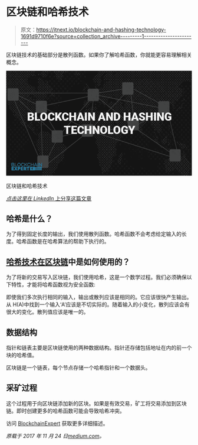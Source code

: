 # 区块链和哈希技术

> 原文：<https://itnext.io/blockchain-and-hashing-technology-1691d9710f6e?source=collection_archive---------1----------------------->

区块链技术的基础部分是散列函数。如果你了解哈希函数，你就能更容易理解相关概念。

![](img/a1a8a403e5c599a954b6640875a2181b.png)

区块链和哈希技术

[*点击这里在 LinkedIn* 上分享这篇文章](https://www.linkedin.com/cws/share?url=https%3A%2F%2Fitnext.io%2Fblockchain-and-hashing-technology-1691d9710f6e)

## 哈希是什么？

为了得到固定长度的输出，我们使用散列函数。哈希函数不会考虑给定输入的长度。哈希函数是在哈希算法的帮助下执行的。

## [哈希技术在区块链](http://www.blockchainexpert.uk/blog/hashing-technology-in-blockchain)中是如何使用的？

为了将新的交易写入区块链，我们使用哈希，这是一个数学过程。我们必须确保以下特性，才能将哈希函数视为安全函数:

即使我们多次执行相同的输入，输出或散列应该是相同的。它应该很快产生输出。从 H(A)中找到一个输入‘A’应该是不切实际的。随着输入的小变化，散列应该会有很大的变化。散列值应该是唯一的。

## 数据结构

指针和链表主要是区块链使用的两种数据结构。指针还存储包括地址在内的前一个块的哈希值。

区块链是一个链表，每个节点存储一个哈希指针和一个数据头。

## 采矿过程

这个过程用于向区块链添加新的区块。如果是有效交易，矿工将交易添加到区块链。即时创建更多的哈希函数可能会导致哈希冲突。

访问 [BlockchainExpert](http://www.blockchainexpert.uk/) 获取更多详细描述。

*原载于 2017 年 11 月 24 日*[*medium.com*](https://medium.com/blockchainexpert-blog/blockchain-and-hashing-technology-d3a4701ddea0)*。*